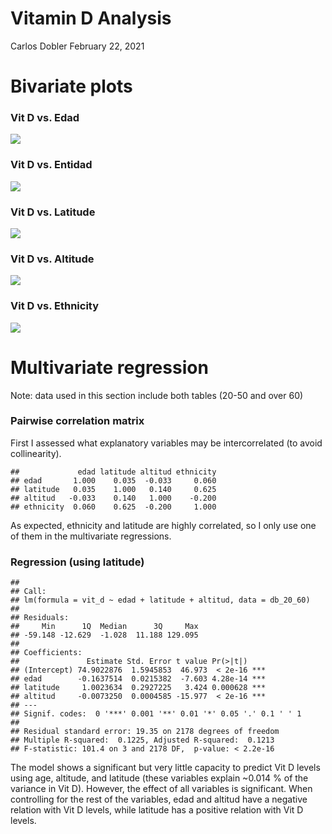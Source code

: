 Vitamin D Analysis
================
Carlos Dobler
February 22, 2021

Bivariate plots
===============

### Vit D vs. Edad

<img src="02_vitd_analysis_files/figure-markdown_github/edad-1.png" style="display: block; margin: auto;" />

### Vit D vs. Entidad

<img src="02_vitd_analysis_files/figure-markdown_github/entidad-1.png" style="display: block; margin: auto;" />

### Vit D vs. Latitude

<img src="02_vitd_analysis_files/figure-markdown_github/latitude-1.png" style="display: block; margin: auto;" />

### Vit D vs. Altitude

<img src="02_vitd_analysis_files/figure-markdown_github/altitude-1.png" style="display: block; margin: auto;" />

### Vit D vs. Ethnicity

<img src="02_vitd_analysis_files/figure-markdown_github/ethnicity-1.png" style="display: block; margin: auto;" />

Multivariate regression
=======================

Note: data used in this section include both tables (20-50 and over 60)

### Pairwise correlation matrix

First I assessed what explanatory variables may be intercorrelated (to avoid collinearity).

    ##             edad latitude altitud ethnicity
    ## edad       1.000    0.035  -0.033     0.060
    ## latitude   0.035    1.000   0.140     0.625
    ## altitud   -0.033    0.140   1.000    -0.200
    ## ethnicity  0.060    0.625  -0.200     1.000

As expected, ethnicity and latitude are highly correlated, so I only use one of them in the multivariate regressions.

### Regression (using latitude)

    ## 
    ## Call:
    ## lm(formula = vit_d ~ edad + latitude + altitud, data = db_20_60)
    ## 
    ## Residuals:
    ##     Min      1Q  Median      3Q     Max 
    ## -59.148 -12.629  -1.028  11.188 129.095 
    ## 
    ## Coefficients:
    ##               Estimate Std. Error t value Pr(>|t|)    
    ## (Intercept) 74.9022876  1.5945853  46.973  < 2e-16 ***
    ## edad        -0.1637514  0.0215382  -7.603 4.28e-14 ***
    ## latitude     1.0023634  0.2927225   3.424 0.000628 ***
    ## altitud     -0.0073250  0.0004585 -15.977  < 2e-16 ***
    ## ---
    ## Signif. codes:  0 '***' 0.001 '**' 0.01 '*' 0.05 '.' 0.1 ' ' 1
    ## 
    ## Residual standard error: 19.35 on 2178 degrees of freedom
    ## Multiple R-squared:  0.1225, Adjusted R-squared:  0.1213 
    ## F-statistic: 101.4 on 3 and 2178 DF,  p-value: < 2.2e-16

The model shows a significant but very little capacity to predict Vit D levels using age, altitude, and latitude (these variables explain ~0.014 % of the variance in Vit D). However, the effect of all variables is significant. When controlling for the rest of the variables, edad and altitud have a negative relation with Vit D levels, while latitude has a positive relation with Vit D levels.
